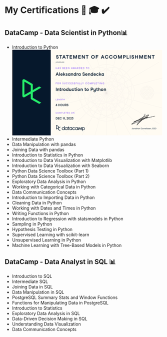 # My Certifications 📜 🎓 ✔️

## DataCamp - Data Scientist in Python📊

* Introduction to Python
![certificate](certifications/certyfikat.png)
* Intermediate Python
* Data Manipulation with pandas
* Joining Data with pandas
* Introduction to Statistics in Python
* Introduction to Data Visualization with Matplotlib
* Introduction to Data Visualization with Seaborn
* Python Data Science Toolbox (Part 1)
* Python Data Science Toolbox (Part 2)
* Exploratory Data Analysis in Python
* Working with Categorical Data in Python
* Data Communication Concepts
* Introduction to Importing Data in Python
* Cleaning Data in Python
* Working with Dates and Times in Python
* Writing Functions in Python
* Introduction to Regression with statsmodels in Python
* Sampling in Python
* Hypothesis Testing in Python
* Supervised Learning with scikit-learn
* Unsupervised Learning in Python
* Machine Learning with Tree-Based Models in Python



## DataCamp - Data Analyst in SQL 📊

* Introduction to SQL
* Intermediate SQL
* Joining Data in SQL
* Data Manipulation in SQL
* PostgreSQL Summary Stats and Window Functions
* Functions for Manipulating Data in PostgreSQL
* Introduction to Statistics
* Exploratory Data Analysis in SQL
* Data-Driven Decision Making in SQL
* Understanding Data Visualization
* Data Communication Concepts




